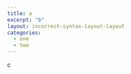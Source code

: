 ```yaml
---
title: a
excerpt: "b"
layout: incorrect-syntax-layout-layout
categories:
  - one
  - two
---
```


c

